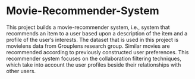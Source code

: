 # Movie-Recommender-System

This project builds a movie-recommender system, i.e., system that recommends an item to a user based upon a description of the item and a profile of the user’s interests. The dataset that is used in this project is movielens data from Grouplens research group. Similar movies are recommended according to previously constructed user preferences. This recommender system focuses on the collaboration filtering techniques, which take into account the user profiles beside their relationships with other users.

